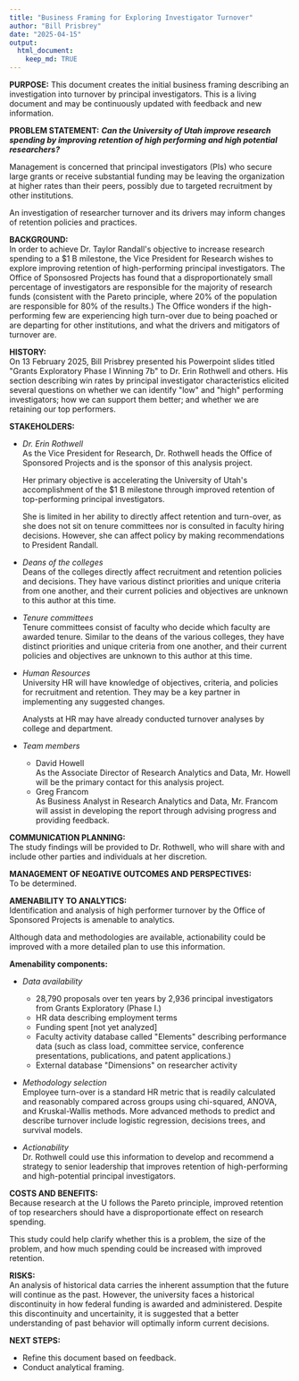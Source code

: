 ```yaml
---
title: "Business Framing for Exploring Investigator Turnover"
author: "Bill Prisbrey"
date: "2025-04-15"
output: 
  html_document:
    keep_md: TRUE
---
```


**PURPOSE:**  This document creates the initial business framing describing an investigation into turnover by principal investigators.  This is a living document and may be continuously updated with feedback and new information.   

**PROBLEM STATEMENT:** ***Can the University of Utah improve research spending by improving retention of high performing and high potential researchers?***

Management is concerned that principal investigators (PIs) who secure large grants or receive substantial funding may be leaving the organization at higher rates than their peers, possibly due to targeted recruitment by other institutions.

An investigation of researcher turnover and its drivers may inform changes of retention policies and practices.   

**BACKGROUND:**     
In order to achieve Dr. Taylor Randall's objective to increase research spending to a $1 B milestone, the Vice President for Research wishes to explore improving retention of high-performing principal investigators.  The Office of Sponsosred Projects has found that a disproportionately small percentage of investigators are responsible for the majority of research funds (consistent with the Pareto principle, where 20% of the population are responsible for 80% of the results.) The Office wonders if the high-performing few are experiencing high turn-over due to being poached or are departing for other institutions, and what the drivers and mitigators of turnover are.

**HISTORY:**      
On 13 February 2025, Bill Prisbrey presented his Powerpoint slides titled "Grants Exploratory Phase I Winning 7b" to Dr. Erin Rothwell and others.  His section describing win rates by principal investigator characteristics elicited several questions on whether we can identify "low" and "high" performing investigators; how we can support them better; and whether we are retaining our top performers.

**STAKEHOLDERS:**   

- *Dr. Erin Rothwell*   
  As the Vice President for Research, Dr. Rothwell heads the Office of Sponsored Projects and is the sponsor of this analysis project.   
  
  Her primary objective is accelerating the University of Utah's accomplishment of the $1 B milestone through improved retention of top-performing principal investigators.    
  
  She is limited in her ability to directly affect retention and turn-over, as she does not sit on tenure committees nor is consulted in faculty hiring decisions.  However, she can affect policy by making recommendations to President Randall. 
  
- *Deans of the colleges*    
  Deans of the colleges directly affect recruitment and retention policies and decisions.  They have various distinct priorities and unique criteria from one another, and their current policies and objectives are unknown to this author at this time.
  
- *Tenure committees*   
  Tenure committees consist of faculty who decide which faculty are awarded tenure.  Similar to the deans of the various colleges, they have distinct priorities and unique criteria from one another, and their current policies and objectives are unknown to this author at this time.
  
- *Human Resources*    
  University HR will have knowledge of objectives, criteria, and policies for recruitment and retention.  They may be a key partner in implementing any suggested changes.  
  
  Analysts at HR may have already conducted turnover analyses by college and department. 

- *Team members*
    - David Howell  
  As the Associate Director of Research Analytics and Data, Mr. Howell will be the primary contact for this analysis project.
    - Greg Francom  
  As Business Analyst in Research Analytics and Data, Mr. Francom will assist in developing the report through advising progress and providing feedback.

**COMMUNICATION PLANNING:**     
The study findings will be provided to Dr. Rothwell, who will share with and include other parties and individuals at her discretion. 

**MANAGEMENT OF NEGATIVE OUTCOMES AND PERSPECTIVES:**   
To be determined.

**AMENABILITY TO ANALYTICS:**     
Identification and analysis of high performer turnover by the Office of Sponsored Projects is amenable to analytics.    

Although data and methodologies are available, actionability could be improved with a more detailed plan to use this information. 

**Amenability components:**   
  
  - *Data availability*  
    - 28,790 proposals over ten years by 2,936 principal investigators from Grants Exploratory (Phase I.)
    - HR data describing employment terms
    - Funding spent [not yet analyzed]
    - Faculty activity database called "Elements" describing performance data (such as class load, committee service, conference presentations, publications, and patent applications.)
    - External database "Dimensions" on researcher activity

  - *Methodology selection*  
  Employee turn-over is a standard HR metric that is readily calculated and reasonably compared across groups using chi-squared, ANOVA, and Kruskal-Wallis methods.  More advanced methods to predict and describe turnover include logistic regression, decisions trees, and survival models.
  
  - *Actionability*        
  Dr. Rothwell could use this information to develop and recommend a strategy to senior leadership that improves retention of high-performing and high-potential principal investigators.    

**COSTS AND BENEFITS:**    
  Because research at the U follows the Pareto principle, improved retention of top researchers should have a disproportionate effect on research spending.   
  
  This study could help clarify whether this is a problem, the size of the problem, and how much spending could be increased with improved retention.    

**RISKS:**    
  An analysis of historical data carries the inherent assumption that the future will continue as the past.  However, the university faces a historical discontinuity in how federal funding is awarded and administered. 
  Despite this discontinuity and uncertainity, it is suggested that a better understanding of past behavior will optimally inform current decisions.  

**NEXT STEPS:** 

- Refine this document based on feedback.   
- Conduct analytical framing.   

